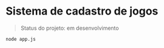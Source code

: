 <h1> Sistema de cadastro de jogos </h1>

> Status do projeto: em desenvolvimento

````
node app.js

````

